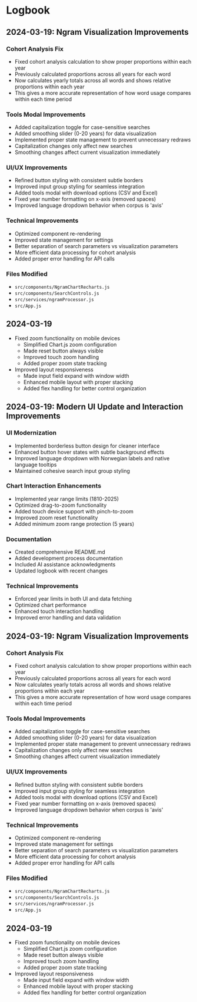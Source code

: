 # Logbook

## 2024-03-19: Ngram Visualization Improvements

### Cohort Analysis Fix
- Fixed cohort analysis calculation to show proper proportions within each year
- Previously calculated proportions across all years for each word
- Now calculates yearly totals across all words and shows relative proportions within each year
- This gives a more accurate representation of how word usage compares within each time period

### Tools Modal Improvements
- Added capitalization toggle for case-sensitive searches
- Added smoothing slider (0-20 years) for data visualization
- Implemented proper state management to prevent unnecessary redraws
- Capitalization changes only affect new searches
- Smoothing changes affect current visualization immediately

### UI/UX Improvements
- Refined button styling with consistent subtle borders
- Improved input group styling for seamless integration
- Added tools modal with download options (CSV and Excel)
- Fixed year number formatting on x-axis (removed spaces)
- Improved language dropdown behavior when corpus is 'avis'

### Technical Improvements
- Optimized component re-rendering
- Improved state management for settings
- Better separation of search parameters vs visualization parameters
- More efficient data processing for cohort analysis
- Added proper error handling for API calls

### Files Modified
- `src/components/NgramChartRecharts.js`
- `src/components/SearchControls.js`
- `src/services/ngramProcessor.js`
- `src/App.js`

## 2024-03-19
- Fixed zoom functionality on mobile devices
  - Simplified Chart.js zoom configuration
  - Made reset button always visible
  - Improved touch zoom handling
  - Added proper zoom state tracking
- Improved layout responsiveness
  - Made input field expand with window width
  - Enhanced mobile layout with proper stacking
  - Added flex handling for better control organization

## 2024-03-19: Modern UI Update and Interaction Improvements

### UI Modernization
- Implemented borderless button design for cleaner interface
- Enhanced button hover states with subtle background effects
- Improved language dropdown with Norwegian labels and native language tooltips
- Maintained cohesive search input group styling

### Chart Interaction Enhancements
- Implemented year range limits (1810-2025)
- Optimized drag-to-zoom functionality
- Added touch device support with pinch-to-zoom
- Improved zoom reset functionality
- Added minimum zoom range protection (5 years)

### Documentation
- Created comprehensive README.md
- Added development process documentation
- Included AI assistance acknowledgments
- Updated logbook with recent changes

### Technical Improvements
- Enforced year limits in both UI and data fetching
- Optimized chart performance
- Enhanced touch interaction handling
- Improved error handling and data validation

## 2024-03-19: Ngram Visualization Improvements

### Cohort Analysis Fix
- Fixed cohort analysis calculation to show proper proportions within each year
- Previously calculated proportions across all years for each word
- Now calculates yearly totals across all words and shows relative proportions within each year
- This gives a more accurate representation of how word usage compares within each time period

### Tools Modal Improvements
- Added capitalization toggle for case-sensitive searches
- Added smoothing slider (0-20 years) for data visualization
- Implemented proper state management to prevent unnecessary redraws
- Capitalization changes only affect new searches
- Smoothing changes affect current visualization immediately

### UI/UX Improvements
- Refined button styling with consistent subtle borders
- Improved input group styling for seamless integration
- Added tools modal with download options (CSV and Excel)
- Fixed year number formatting on x-axis (removed spaces)
- Improved language dropdown behavior when corpus is 'avis'

### Technical Improvements
- Optimized component re-rendering
- Improved state management for settings
- Better separation of search parameters vs visualization parameters
- More efficient data processing for cohort analysis
- Added proper error handling for API calls

### Files Modified
- `src/components/NgramChartRecharts.js`
- `src/components/SearchControls.js`
- `src/services/ngramProcessor.js`
- `src/App.js`

## 2024-03-19
- Fixed zoom functionality on mobile devices
  - Simplified Chart.js zoom configuration
  - Made reset button always visible
  - Improved touch zoom handling
  - Added proper zoom state tracking
- Improved layout responsiveness
  - Made input field expand with window width
  - Enhanced mobile layout with proper stacking
  - Added flex handling for better control organization 